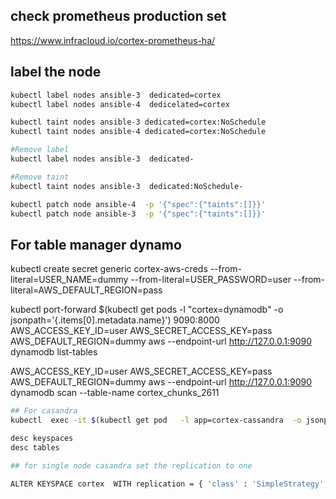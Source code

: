 ## check prometheus production set
https://www.infracloud.io/cortex-prometheus-ha/

## label the node
```bash
kubectl label nodes ansible-3  dedicated=cortex
kubectl label nodes ansible-4  dedicelated=cortex

kubectl taint nodes ansible-3 dedicated=cortex:NoSchedule
kubectl taint nodes ansible-4 dedicated=cortex:NoSchedule

#Remove label
kubectl label nodes ansible-3  dedicated-

#Remove taint
kubectl taint nodes ansible-3  dedicated:NoSchedule-

kubectl patch node ansible-4  -p '{"spec":{"taints":[]}}'
kubectl patch node ansible-3  -p '{"spec":{"taints":[]}}'
```
## For table manager dynamo 
kubectl create secret generic cortex-aws-creds  --from-literal=USER_NAME=dummy --from-literal=USER_PASSWORD=user --from-literal=AWS_DEFAULT_REGION=pass

kubectl port-forward $(kubectl  get pods -l "cortex=dynamodb" -o jsonpath='{.items[0].metadata.name}') 9090:8000 AWS_ACCESS_KEY_ID=user AWS_SECRET_ACCESS_KEY=pass AWS_DEFAULT_REGION=dummy aws --endpoint-url http://127.0.0.1:9090 dynamodb list-tables


AWS_ACCESS_KEY_ID=user AWS_SECRET_ACCESS_KEY=pass AWS_DEFAULT_REGION=dummy aws --endpoint-url http://127.0.0.1:9090 dynamodb scan --table-name cortex_chunks_2611

```bash
## For casandra
kubectl  exec -it $(kubectl get pod   -l app=cortex-cassandra  -o jsonpath={.items..metadata.name}) cqlsh

desc keyspaces
desc tables

## for single node casandra set the replication to one

ALTER KEYSPACE cortex  WITH replication = { 'class' : 'SimpleStrategy', 'replication_factor' : 1 };

```
